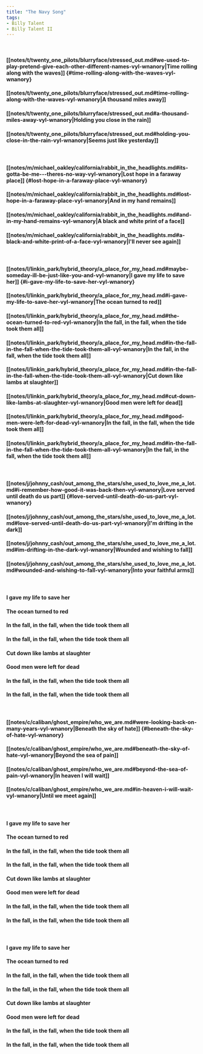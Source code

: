 ```yaml
---
title: "The Navy Song"
tags:
- Billy Talent
- Billy Talent II
---
```

&nbsp;
#### [[notes/t/twenty_one_pilots/blurryface/stressed_out.md#we-used-to-play-pretend-give-each-other-different-names-vyl-wnanory|Time rolling along with the waves]] {#time-rolling-along-with-the-waves-vyl-wnanory}
#### [[notes/t/twenty_one_pilots/blurryface/stressed_out.md#time-rolling-along-with-the-waves-vyl-wnanory|A thousand miles away]]
#### [[notes/t/twenty_one_pilots/blurryface/stressed_out.md#a-thousand-miles-away-vyl-wnanory|Holding you close in the rain]]
#### [[notes/t/twenty_one_pilots/blurryface/stressed_out.md#holding-you-close-in-the-rain-vyl-wnanory|Seems just like yesterday]]
&nbsp;
#### [[notes/m/michael_oakley/california/rabbit_in_the_headlights.md#its-gotta-be-me---theres-no-way-vyl-wnanory|Lost hope in a faraway place]] {#lost-hope-in-a-faraway-place-vyl-wnanory}
#### [[notes/m/michael_oakley/california/rabbit_in_the_headlights.md#lost-hope-in-a-faraway-place-vyl-wnanory|And in my hand remains]]
#### [[notes/m/michael_oakley/california/rabbit_in_the_headlights.md#and-in-my-hand-remains-vyl-wnanory|A black and white print of a face]]
#### [[notes/m/michael_oakley/california/rabbit_in_the_headlights.md#a-black-and-white-print-of-a-face-vyl-wnanory|I'll never see again]]
&nbsp;
#### [[notes/l/linkin_park/hybrid_theory/a_place_for_my_head.md#maybe-someday-ill-be-just-like-you-and-vyl-wnanory|I gave my life to save her]] {#i-gave-my-life-to-save-her-vyl-wnanory}
#### [[notes/l/linkin_park/hybrid_theory/a_place_for_my_head.md#i-gave-my-life-to-save-her-vyl-wnanory|The ocean turned to red]]
#### [[notes/l/linkin_park/hybrid_theory/a_place_for_my_head.md#the-ocean-turned-to-red-vyl-wnanory|In the fall, in the fall, when the tide took them all]]
#### [[notes/l/linkin_park/hybrid_theory/a_place_for_my_head.md#in-the-fall-in-the-fall-when-the-tide-took-them-all-vyl-wnanory|In the fall, in the fall, when the tide took them all]]
#### [[notes/l/linkin_park/hybrid_theory/a_place_for_my_head.md#in-the-fall-in-the-fall-when-the-tide-took-them-all-vyl-wnanory|Cut down like lambs at slaughter]]
#### [[notes/l/linkin_park/hybrid_theory/a_place_for_my_head.md#cut-down-like-lambs-at-slaughter-vyl-wnanory|Good men were left for dead]]
#### [[notes/l/linkin_park/hybrid_theory/a_place_for_my_head.md#good-men-were-left-for-dead-vyl-wnanory|In the fall, in the fall, when the tide took them all]]
#### [[notes/l/linkin_park/hybrid_theory/a_place_for_my_head.md#in-the-fall-in-the-fall-when-the-tide-took-them-all-vyl-wnanory|In the fall, in the fall, when the tide took them all]]
&nbsp;
#### [[notes/j/johnny_cash/out_among_the_stars/she_used_to_love_me_a_lot.md#i-remember-how-good-it-was-back-then-vyl-wnanory|Love served until death do us part]] {#love-served-until-death-do-us-part-vyl-wnanory}
#### [[notes/j/johnny_cash/out_among_the_stars/she_used_to_love_me_a_lot.md#love-served-until-death-do-us-part-vyl-wnanory|I'm drifting in the dark]]
#### [[notes/j/johnny_cash/out_among_the_stars/she_used_to_love_me_a_lot.md#im-drifting-in-the-dark-vyl-wnanory|Wounded and wishing to fall]]
#### [[notes/j/johnny_cash/out_among_the_stars/she_used_to_love_me_a_lot.md#wounded-and-wishing-to-fall-vyl-wnanory|Into your faithful arms]]
&nbsp;
#### I gave my life to save her
#### The ocean turned to red
#### In the fall, in the fall, when the tide took them all
#### In the fall, in the fall, when the tide took them all
#### Cut down like lambs at slaughter
#### Good men were left for dead
#### In the fall, in the fall, when the tide took them all
#### In the fall, in the fall, when the tide took them all
&nbsp;
#### [[notes/c/caliban/ghost_empire/who_we_are.md#were-looking-back-on-many-years-vyl-wnanory|Beneath the sky of hate]] {#beneath-the-sky-of-hate-vyl-wnanory}
#### [[notes/c/caliban/ghost_empire/who_we_are.md#beneath-the-sky-of-hate-vyl-wnanory|Beyond the sea of pain]]
#### [[notes/c/caliban/ghost_empire/who_we_are.md#beyond-the-sea-of-pain-vyl-wnanory|In heaven I will wait]]
#### [[notes/c/caliban/ghost_empire/who_we_are.md#in-heaven-i-will-wait-vyl-wnanory|Until we meet again]]
&nbsp;
#### I gave my life to save her
#### The ocean turned to red
#### In the fall, in the fall, when the tide took them all
#### In the fall, in the fall, when the tide took them all
#### Cut down like lambs at slaughter
#### Good men were left for dead
#### In the fall, in the fall, when the tide took them all
#### In the fall, in the fall, when the tide took them all
&nbsp;
#### I gave my life to save her
#### The ocean turned to red
#### In the fall, in the fall, when the tide took them all
#### In the fall, in the fall, when the tide took them all
#### Cut down like lambs at slaughter
#### Good men were left for dead
#### In the fall, in the fall, when the tide took them all
#### In the fall, in the fall, when the tide took them all
